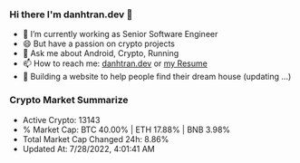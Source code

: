### Hi there I'm danhtran.dev 👋

- 🔭 I’m currently working as Senior Software Engineer
- 😄 But have a passion on crypto projects
- 💬 Ask me about Android, Crypto, Running 
- 📫 How to reach me: <a href="https://danhtran.dev" target="_blank">danhtran.dev</a> or <a href="Developer-Resume.pdf" target="_blank">my Resume</a>
- 🌱 Building a website to help people find their dream house (updating ...)

### Crypto Market Summarize
- Active Crypto: 13143
- % Market Cap: BTC 40.00% | ETH 17.88% | BNB 3.98%
- Total Market Cap Changed 24h: 8.86%
- Updated At: 7/28/2022, 4:01:41 AM
